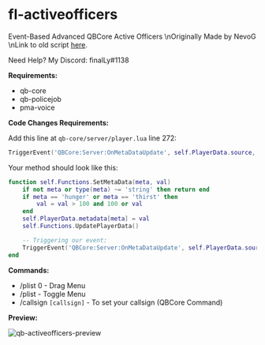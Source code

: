 # fl-activeofficers
Event-Based Advanced QBCore Active Officers
\nOriginally Made by NevoG
\nLink to old script [here](https://forum.cfx.re/t/release-fivem-advanced-active-officers/1798459).

Need Help? My Discord: finalLy#1138

**Requirements:**
- qb-core
- qb-policejob
- pma-voice

**Code Changes Requirements:**

Add this line at `qb-core/server/player.lua` line 272:

```lua
TriggerEvent('QBCore:Server:OnMetaDataUpdate', self.PlayerData.source, meta, val)
```

Your method should look like this:

```lua
function self.Functions.SetMetaData(meta, val)
    if not meta or type(meta) ~= 'string' then return end
    if meta == 'hunger' or meta == 'thirst' then
        val = val > 100 and 100 or val
    end
    self.PlayerData.metadata[meta] = val
    self.Functions.UpdatePlayerData()

    -- Triggering our event:
    TriggerEvent('QBCore:Server:OnMetaDataUpdate', self.PlayerData.source, meta, val)
end
```

**Commands:**
- /plist 0 - Drag Menu
- /plist - Toggle Menu
- /callsign `[callsign]` - To set your callsign (QBCore Command)

**Preview:**

![qb-activeofficers-preview](https://github.com/finalLy134/qb-activeofficers/assets/60448180/0a72f097-26ba-4559-acf5-3b0744fdb622)
